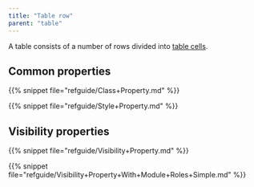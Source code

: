 ```yaml
---
title: "Table row"
parent: "table"
---
```



A table consists of a number of rows divided into [table cells](table-cell).

## Common properties

{{% snippet file="refguide/Class+Property.md" %}}

{{% snippet file="refguide/Style+Property.md" %}}

## Visibility properties

{{% snippet file="refguide/Visibility+Property.md" %}}

{{% snippet file="refguide/Visibility+Property+With+Module+Roles+Simple.md" %}}
